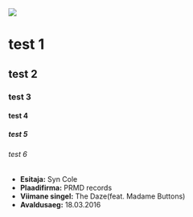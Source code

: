 <img src="https://i.ytimg.com/vi/gIXqGrk5WT4/maxresdefault.jpg" />

# test 1  
  
## test 2

### test 3

#### test 4

##### test 5

###### test 6

* **Esitaja:** Syn Cole
* **Plaadifirma:**  PRMD records
* **Viimane singel:** The Daze(feat. Madame Buttons)
* **Avaldusaeg:** 18.03.2016

